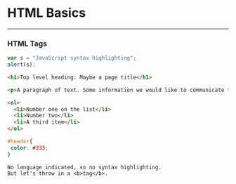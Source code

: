 # HTML Basics
-------


### HTML Tags


```javascript
var s = "JavaScript syntax highlighting";
alert(s);
```
 
```HTML
<h1>Top level heading: Maybe a page title</h1>

<p>A paragraph of text. Some information we would like to communicate to the viewer. This can be as long or short as we would like.</p>

<ol>
  <li>Number one on the list</li>
  <li>Number two</li>
  <li>A third item</li>
</ol>
```

~~~css
#header{
 color: #333; 
}
~~~
 
```
No language indicated, so no syntax highlighting. 
But let's throw in a <b>tag</b>.
```
